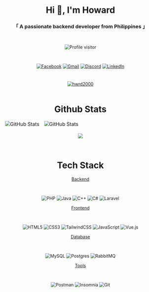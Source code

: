 <h1 align="center">Hi 👋, I'm Howard</h1>
<h3 align="center">「 A passionate backend developer from Philippines 」</h3>

<br>

<p align="center"> <img src="https://komarev.com/ghpvc/?username=hwrd2000&label=Profile%20visitor&color=0e75b6&style=flat" alt="Profile visitor"/> </p>

<br>

<div align="center">
  
[![Facebook](https://img.shields.io/badge/Facebook-%231877F2.svg?style=for-the-badge&logo=Facebook&logoColor=white)](https://www.facebook.com/) 
[![Gmail](https://img.shields.io/badge/Gmail-D14836?style=for-the-badge&logo=gmail&logoColor=white)](https://gmail.com)
[![Discord](https://img.shields.io/badge/Discord-%235865F2.svg?style=for-the-badge&logo=discord&logoColor=white)](https://discord.com) 
[![LinkedIn](https://img.shields.io/badge/linkedin-%230077B5.svg?style=for-the-badge&logo=linkedin&logoColor=white)](https://www.linkedin.com/in/) 

</div>

#

<div align="center">
<a href="https://github.com/ryo-ma/github-profile-trophy"><img src="https://github-profile-trophy.vercel.app/?username=hwrd2000" alt="hwrd2000"/></a>
</div>

<br>

<div align="center">
  
# Github Stats
<table align="center" border="0" cellpadding="0" cellspacing="0">
  <thead>
    <tr>
      <td>
        <img
          src="https://github-readme-stats.vercel.app/api?username=hwrd2000&show_icons=true&locale=en&theme=tokyonight&count_private=true"
          alt="GitHub Stats"
        />
      </td>
      <td>
        <img
          src="https://streak-stats.demolab.com/?user=hwrd2000&theme=tokyonight"
          alt="GitHub Stats"
        />
      </td>
    </tr>
  </thead>
</table>

<div align="center">
  
![](http://github-profile-summary-cards.vercel.app/api/cards/profile-details?username=hwrd2000&theme=tokyonight)

</div>

<br>

# Tech Stack

<u>Backend</u>

<br>
  
![PHP](https://img.shields.io/badge/php-%23777BB4.svg?style=for-the-badge&logo=php&logoColor=white)
![Java](https://img.shields.io/badge/java-%23ED8B00.svg?style=for-the-badge&logo=java&logoColor=white) 
![C++](https://img.shields.io/badge/c++-%2300599C.svg?style=for-the-badge&logo=c%2B%2B&logoColor=white) 
![C#](https://img.shields.io/badge/c%23-%23239120.svg?style=for-the-badge&logo=c-sharp&logoColor=white) 
![Laravel](https://img.shields.io/badge/laravel-%23FF2D20.svg?style=for-the-badge&logo=laravel&logoColor=white) 


<u>Frontend</u>

<br>
  
![HTML5](https://img.shields.io/badge/html5-%23E34F26.svg?style=for-the-badge&logo=html5&logoColor=white) 
![CSS3](https://img.shields.io/badge/css3-%231572B6.svg?style=for-the-badge&logo=css3&logoColor=white) 
![TailwindCSS](https://img.shields.io/badge/tailwindcss-%2338B2AC.svg?style=for-the-badge&logo=tailwind-css&logoColor=white) 
![JavaScript](https://img.shields.io/badge/javascript-%23323330.svg?style=for-the-badge&logo=javascript&logoColor=%23F7DF1E)
![Vue.js](https://img.shields.io/badge/vuejs-%2335495e.svg?style=for-the-badge&logo=vuedotjs&logoColor=%234FC08D) 


<u>Database</u>

<br>
  
![MySQL](https://img.shields.io/badge/mysql-%2300f.svg?style=for-the-badge&logo=mysql&logoColor=white) 
![Postgres](https://img.shields.io/badge/postgres-%23316192.svg?style=for-the-badge&logo=postgresql&logoColor=white) 
![RabbitMQ](https://img.shields.io/badge/Rabbitmq-FF6600?style=for-the-badge&logo=rabbitmq&logoColor=white) 


<u>Tools</u>

<br>
  
![Postman](https://img.shields.io/badge/Postman-FF6C37?style=for-the-badge&logo=postman&logoColor=white) 
![Insomnia](https://img.shields.io/badge/Insomnia-black?style=for-the-badge&logo=insomnia&logoColor=5849BE) 
![Git](https://img.shields.io/badge/git-%23F05033.svg?style=for-the-badge&logo=git&logoColor=white) 

</div>

<!--
                                                                                                    
                                  -%%%%%%%%%%%##**++==---::....                                     
                                  *@@@@@@@@@@@@@@@@@@@@@@@@@@@@@@@@%%%%%%%##*+=--::...              
                                  #@@@@@@@@@@@@@@@@@@@@@@@@@@@@@@@%#*######******##*****+           
                                 .#@%**+++**##%%@@@@@@@@@@@@@@@@@@%#*#*******************:          
                                 .#@#*+.-*######%%%%#**+++++=+#@@%%#*#####***************+          
                                 .#@#*=:=***####%%%%%%%%%%%%%#%@@%##*####*****************:         
                                 .%@#*--+****######%%%%%%%%%%%@@@%##*#####***************+:         
                                 :%@##-=+****########%%%%%%%%%@@@%##*####****************+.         
                                 :%@#*-===+++**########%%%%%%@@@@%#**#####**************+*.         
                                 :@@#*-====++++**###########%%@@@%#*######**************+*          
                                 -@@#*--====+++++++*****#####%@@@%#*#######*************++          
                                 -@@#*--======++++++++++*****#@@%%#*#####***************++          
                                 -@%#*--========+++++++++++++#@@%%#*######**************++          
                                 =@%#*--=================+===#@@%%#*##*****************++=          
                                 =@%#*---====================#@@%#**#####*#************++=          
                                 =@%#*----===================%@@%#*########************++-          
                                 +@%%@#*+====================@@@%#*######*************+++-          
                                 +@@@@@@@@@%%*==============-@@@%#*###*#**************+++:          
                                 +@@@@@@@@@@@@@@@@@@@#+======@@@%#**##****************+++:          
                                 *@@@@@@@@@@@@@@@@@@@@@@@@@@@@@%%***#****************++++.          
                                 *@@@@@@@@@@@@@@@@@@@@@@@@@@@@@%%********************++++.          
                                 *@@@@@@@@@@@@@@@@@@@@@@@@@@@@@%%*******************+++++           
                                 *@@@@@@@@@@@@@##@@@@@@@@@@@@@@%#******************+++++=           
                                 #@%%@@@@@@@@@@@@@%#-:=*#%%@@@@%#*****************++++++=           
                                .#@@@@@@@@@@@@@@@@@@@@@%=::*@@@%#*****************++++++=           
                                 +##%%@@@@@@@@@@@@@@@@@@@@@@@@@%*****************++++++=-           
                    .*%#*#%##:     .:+####%%%@@@@@@@@@@@@@@@@@@%*****************+++=+==-           
                .:*@%##+**++%%#%%*-:.-++===**##%%%@@@@@@@@@@@@@%***************+++=+=+==:           
              -*%%%##%*#+*****+#**##%%%#*=======++*##%%%%@@@@@%#************++*++++++-.             
           -%@@#%#**+#+##+**=#*+#*+#+##+#%@@#+=========+####%%##*********+++++++++:.                
       .=%@@@@##*+*#+##*+#+##***+**+**+#*+#**#%%@#++======-==+*=--=****++*+**+=:                 .:.
     .*@@@@@@@%*##*###**+#***#+*#**#*+#***#=*+*#**%%%%#*+=====::++*****+***-:                   .:. 
      +%@@@@@@@@@@########**#+#*+**+#*+*#*+#*+##+**+####%@@@#====++*****:                      .::.  
       -*##%@@@@@@@@@%########*+#+*#*+*#+#*****=#*+*#****%@@@@@@#-=+=:                         :-   
         .:=*#%%@@@@@@@@@@%#########+*+##*+**+###******%@@@@@@%#*:......                      ::    
              .*##%%@@@@@@@@@@%###*+####+*%%####****#@@@@@@@##**=--=-==++++.               .-=.     
                 .-+#%%@@@@@@@@@@@%###*+##*=+##***%@@@@@@%#**+-.:..   ..:-==:         .:--:.        
                     .-*#%%@@@@@@@@@@@%##**%%%%%@@@@@@@%#**+: .:=#**==-+---:.:----::::.             
                         :+##%%@@@@@@@@@@@@@@@@@@@@@@##**+-. :#@#####***+--=.                       
                            .-+#%%%@@@@@@@@@@@@@@@%#**+-. .+@@@@@@@@%%%@@@%-                        
                                .:*##%%@@@@@@@@@%#**+: .=%@@@@@@@@@@@@@@##*=                        
                                    .-*##%%@@@#**+=. .*@@@@@@@@@@@@@@%#*****.                       
                                        :=*##**+-.   =@@@@@@@@@@@@@%#****+-.                        
                                           .::.      +@@@@@@@@@@@#****+-.                           
                                                      :+#%@@@@@#***+=.                              
--!>
